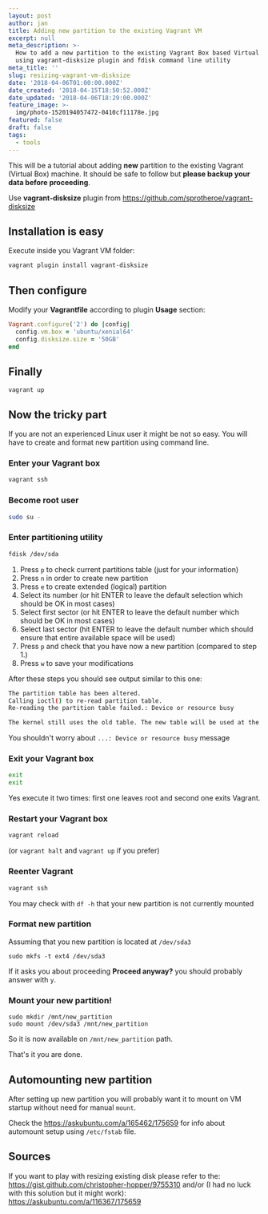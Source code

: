 ```yaml
---
layout: post
author: jan
title: Adding new partition to the existing Vagrant VM
excerpt: null
meta_description: >-
  How to add a new partition to the existing Vagrant Box based Virtual Machine
  using vagrant-disksize plugin and fdisk command line utility
meta_title: ''
slug: resizing-vagrant-vm-disksize
date: '2018-04-06T01:00:00.000Z'
date_created: '2018-04-15T18:50:52.000Z'
date_updated: '2018-04-06T18:29:00.000Z'
feature_image: >-
  img/photo-1520194057472-0410cf11178e.jpg
featured: false
draft: false
tags:
  - tools
---
```

This will be a tutorial about adding **new** partition to the existing Vagrant (Virtual Box) machine. It should be safe to follow but **please backup your data before proceeding**.

Use **vagrant-disksize** plugin from https://github.com/sprotheroe/vagrant-disksize

## Installation is easy
Execute inside you Vagrant VM folder:
```bash
vagrant plugin install vagrant-disksize
```

## Then configure
Modify your **Vagrantfile** according to plugin **Usage** section:
```ruby
Vagrant.configure('2') do |config|
  config.vm.box = 'ubuntu/xenial64'
  config.disksize.size = '50GB'
end
```

## Finally
```
vagrant up
```

## Now the tricky part
If you are not an experienced Linux user it might be not so easy. You will have to create and format new partition using command line.

### Enter your Vagrant box
```bash
vagrant ssh
```

### Become root user
```bash
sudo su -
```

### Enter partitioning utility
```bash
fdisk /dev/sda
```

1. Press `p` to check current partitions table (just for your information)
2. Press `n` in order to create new partition
3. Press `e` to create extended (logical) partition
4. Select its number (or hit ENTER to leave the default selection which should be OK in most cases)
5. Select first sector (or hit ENTER to leave the default number which should be OK in most cases)
6. Select last sector (hit ENTER to leave the default number which should ensure that entire available space will be used)
7. Press `p` and check that you have now a new partition (compared to step 1.)
8. Press `w` to save your modifications

After these steps you should see output similar to this one:

```bash
The partition table has been altered.
Calling ioctl() to re-read partition table.
Re-reading the partition table failed.: Device or resource busy

The kernel still uses the old table. The new table will be used at the next reboot or after you run partprobe(8) or kpartx(8).
```
You shouldn't worry about `...: Device or resource busy` message

### Exit your Vagrant box
```bash
exit
exit
```
Yes execute it two times: first one leaves root and second one exits Vagrant.

### Restart your Vagrant box
```bash
vagrant reload
```
(or `vagrant halt` and `vagrant up` if you prefer)

### Reenter Vagrant
```bash
vagrant ssh
```
You may check with `df -h` that your new partition is not currently mounted

### Format new partition
Assuming that you new partition is located at `/dev/sda3`
```
sudo mkfs -t ext4 /dev/sda3
```
If it asks you about proceeding **Proceed anyway?** you should probably answer with `y`.

### Mount your new partition!
```
sudo mkdir /mnt/new_partition
sudo mount /dev/sda3 /mnt/new_partition
```
So it is now available on `/mnt/new_partition` path.

That's it you are done.

## Automounting new partition
After setting up new partition you will probably want it to mount on VM startup without need for manual `mount`.

Check the https://askubuntu.com/a/165462/175659 for info about automount setup using `/etc/fstab` file.

## Sources

If you want to play with resizing existing disk please refer to the: https://gist.github.com/christopher-hopper/9755310
and/or (I had no luck with this solution but it might work):
https://askubuntu.com/a/116367/175659
